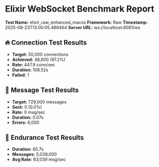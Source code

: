 # Elixir WebSocket Benchmark Report

**Test Name:** elixir_raw_enhanced_macos
**Framework:** Raw
**Timestamp:** 2025-08-23T13:00:05.488464
**Server URL:** ws://localhost:8081/ws

## 🔥 Connection Test Results

- **Target:** 50,000 connections
- **Achieved:** 48,600 (97.2%)
- **Rate:** 447.9 conn/sec
- **Duration:** 108.52s
- **Failed:** 1

## 🌊 Message Test Results

- **Target:** 729,000 messages
- **Sent:** 0 (0.0%)
- **Rate:** 0 msg/sec
- **Duration:** 0.07s
- **Errors:** 6,000

## 💪 Endurance Test Results

- **Duration:** 60.7s
- **Messages:** 5,039,000
- **Avg Rate:** 83,039 msg/sec

